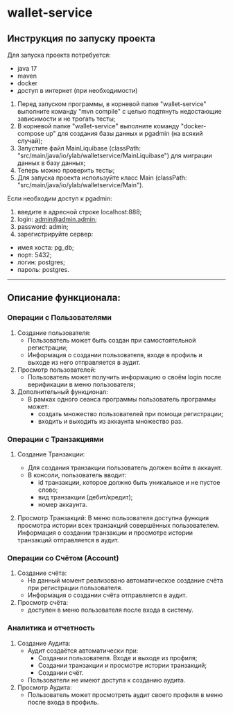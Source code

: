 # wallet-service

## Инструкция по запуску проекта

Для запуска проекта потребуется:
- java 17
- maven
- docker
- доступ в интернет (при необходимости)

1. Перед запуском программы, в корневой папке "wallet-service" выполните команду "mvn compile" 
с целью подтянуть недостающие зависимости и не трогать тесты;
2. В корневой папке "wallet-service" выполните команду "docker-compose up"
для создания базы данных и pgadmin (на всякий случай);
3. Запустите файл MainLiquibase (classPath: "src/main/java/io/ylab/walletservice/MainLiquibase")
для миграции данных в базу данных;
4. Теперь можно проверить тесты;
5. Для запуска проекта используйте класс Main (classPath: "src/main/java/io/ylab/walletservice/Main").

Если необходим доступ к pgadmin:
1. введите в адресной строке localhost:888;
2. login: admin@admin.admin;
3. password: admin;
4. зарегистрируйте сервер:
- имея хоста: pg_db;
- порт: 5432;
- логин: postgres;
- пароль: postgres.

---

## Описание функционала:

### Операции с Пользователями

1. Создание пользователя:
    - Пользователь может быть создан при самостоятельной регистрации;
    - Информация о создании пользователя, входе в профиль и выходе из него отправляется в аудит.
2. Просмотр пользователей:
    - Пользователь может получить информацию о своём login после верификации в меню пользователя;
4. Дополнительный функционал:
    - В рамках одного сеанса программы пользователь программы может:
      - создать множество пользователей при помощи регистрации;
      - входить и выходить из аккаунта множество раз.

### Операции с Транзакциями

1. Создание Транзакции:
    - Для создания транзакции пользователь должен войти в аккаунт.
    - В консоли, пользователь вводит:
      - id транзакции, которое должно быть уникальное и не пустое слово;
      - вид транзакции (дебит/кредит);
      - номер аккаунта.

2. Просмотр Транзакций:
   В меню пользователя доступна функция просмотра истории всех транзакций совершённых пользователем.
   Информация о создании транзакции и просмотре истории транзакций отправляется в аудит.
   

### Операции со Счётом (Account)

1. Создание счёта:
    - На данный момент реализовано автоматическое создание счёта при регистрации пользователя.
    - Информация о создании счёта отправляется в аудит.
2. Просмотр счёта:
    - доступен в меню пользователя после входа в систему.

### Аналитика и отчетность

1. Создание Аудита:
    - Аудит создаётся автоматически при:
      - Создании пользователя. Входе и выходе из профиля;
      - Создании транзакции и просмотре истории транзакций;
      - Создании счёт.
    - Пользователи не имеют доступа к созданию аудита.
2. Просмотр Аудита:
    - Пользователь может просмотреть аудит своего профиля в меню после входа в профиль.
